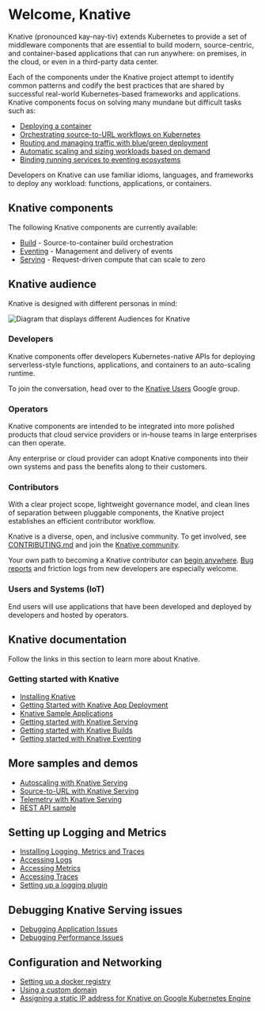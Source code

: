 # Welcome, Knative

Knative (pronounced kay-nay-tiv) extends Kubernetes to provide a set of middleware 
components that are essential to build modern, source-centric, and container-based 
applications that can run anywhere: on premises, in the cloud, or even in a third-party 
data center. 

Each of the components under the Knative project attempt to identify common patterns and 
codify the best practices that are shared by successful real-world Kubernetes-based frameworks and 
applications. Knative components focus on solving many mundane but difficult tasks such as:

- [Deploying a container](install/getting-started-knative-app.md)
- [Orchestrating source-to-URL workflows on Kubernetes](serving/samples/source-to-url-go/)
- [Routing and managing traffic with blue/green deployment](serving/samples/blue-green-deployment.md)
- [Automatic scaling and sizing workloads based on demand](serving/samples/autoscale-go)
- [Binding running services to eventing ecosystems](eventing/README.md)

Developers on Knative can use familiar idioms, languages, and frameworks to deploy any workload: 
functions, applications, or containers.

## Knative components

The following Knative components are currently available:

* [Build](https://github.com/knative/build) - Source-to-container build orchestration
* [Eventing](https://github.com/knative/eventing) - Management and delivery of events
* [Serving](https://github.com/knative/serving) - Request-driven compute that can scale to zero

## Knative audience

Knative is designed with different personas in mind:

![Diagram that displays different Audiences for Knative](./images/knative-audience.svg)

### Developers

Knative components offer developers Kubernetes-native APIs for deploying
serverless-style functions, applications, and containers to an auto-scaling
runtime.

To join the conversation, head over to the
[Knative Users](https://groups.google.com/d/forum/knative-users) Google group.

### Operators

Knative components are intended to be integrated into more polished
products that cloud service providers or in-house teams in large
enterprises can then operate.

Any enterprise or cloud provider can adopt Knative components into
their own systems and pass the benefits along to their customers.

### Contributors

With a clear project scope, lightweight governance model, and clean
lines of separation between pluggable components, the Knative project
establishes an efficient contributor workflow.

Knative is a diverse, open, and inclusive community. To get involved, see
[CONTRIBUTING.md](community/CONTRIBUTING.md)
and join the [Knative community](community/README.md).

Your own path to becoming a Knative contributor can
[begin anywhere](https://github.com/knative/serving/issues?q=is%3Aopen+is%3Aissue+label%3A%22good+first+issue%22).
[Bug reports](https://github.com/knative/serving/issues/new) and
friction logs from new developers are especially welcome.

### Users and Systems (IoT)

End users will use applications that have been developed and deployed by developers and hosted by operators.

## Knative documentation

Follow the links in this section to learn more about Knative.

### Getting started with Knative

* [Installing Knative](/install/README.md)
* [Getting Started with Knative App Deployment](install/getting-started-knative-app.md)
* [Knative Sample Applications](serving/samples/)
* [Getting started with Knative Serving](https://github.com/knative/docs/serving)
* [Getting started with Knative Builds](https://github.com/knative/docs/builds)
* [Getting started with Knative Eventing](https://github.com/knative/docs/eventing)

## More samples and demos

* [Autoscaling with Knative Serving](serving/samples/autoscale-go/README.md)
* [Source-to-URL with Knative Serving](serving/samples/source-to-url-go/README.md)
* [Telemetry with Knative Serving](serving/samples/telemetry-go/README.md)
* [REST API sample](serving/samples/rest-api-go/README.md)

## Setting up Logging and Metrics 

* [Installing Logging, Metrics and Traces](./serving/installing-logging-metrics-traces.md)
* [Accessing Logs](./serving/accessing-logs.md)
* [Accessing Metrics](./serving/accessing-metrics.md)
* [Accessing Traces](./serving/accessing-traces.md)
* [Setting up a logging plugin](./serving/setting-up-a-logging-plugin.md)

## Debugging Knative Serving issues 

* [Debugging Application Issues](./serving/debugging-application-issues.md)
* [Debugging Performance Issues](./serving/debugging-performance-issues.md)

## Configuration and Networking

* [Setting up a docker registry](./serving/setting-up-a-docker-registry.md)
* [Using a custom domain](./serving/using-a-custom-domain.md)
* [Assigning a static IP address for Knative on Google Kubernetes Engine](./serving/gke-assigning-static-ip-address.md)

